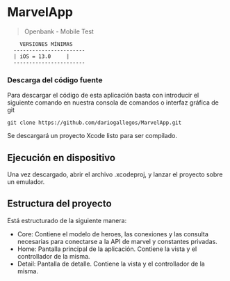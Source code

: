 # MarvelApp 

> Openbank - Mobile Test 

```
    VERSIONES MÍNIMAS
  -----------------------
  | iOS = 13.0     |
  -----------------------
```

### Descarga del código fuente  

Para descargar el código de esta aplicación basta con introducir el siguiente comando en nuestra consola de comandos o interfaz gráfica de git

    git clone https://github.com/dariogallegos/MarvelApp.git

Se descargará un proyecto Xcode  listo para ser compilado.

## Ejecución en dispositivo

Una vez descargado, abrir el archivo .xcodeproj, y lanzar el proyecto sobre un emulador.


## Estructura del proyecto

Está estructurado de la siguiente manera: 
- Core: Contiene el modelo de heroes, las conexiones y las consulta necesarias para conectarse a la API de marvel y constantes privadas.
- Home: Pantalla principal de la aplicación. Contiene la vista y el controllador de la misma.
- Detail: Pantalla de detalle. Contiene la vista y el controllador de la misma.

